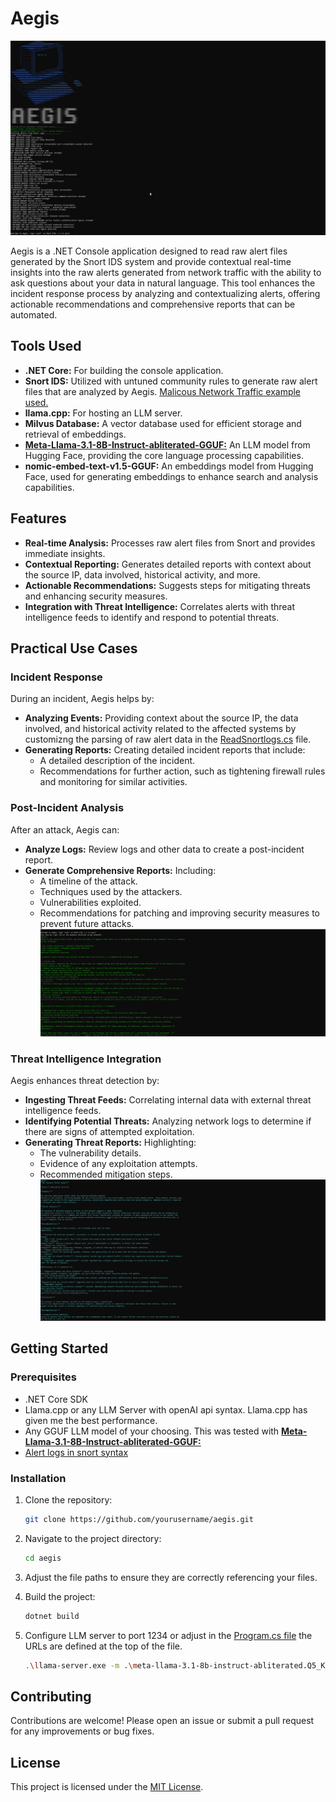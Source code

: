 # Aegis
![Aegis](https://github.com/JoseRaul42/Aegis/blob/master/Snort_logs/AegisScreenshot1.PNG)

Aegis is a .NET Console application designed to read raw alert files generated by the Snort IDS system and provide contextual real-time insights into the raw alerts generated from network traffic with the ability to ask questions about your data in natural language. This tool enhances the incident response process by analyzing and contextualizing alerts, offering actionable recommendations and comprehensive reports that can be automated.

## Tools Used

- **.NET Core:** For building the console application.
- **Snort IDS:** Utilized with untuned community rules to generate raw alert files that are analyzed by Aegis. [Malicous Network Traffic example used.](https://www.malware-traffic-analysis.net/2024/07/23/index.html)
- **llama.cpp:** For hosting an LLM server.
- **Milvus Database:** A vector database used for efficient storage and retrieval of embeddings.
- [**Meta-Llama-3.1-8B-Instruct-abliterated-GGUF:**](https://huggingface.co/mlabonne/Meta-Llama-3.1-8B-Instruct-abliterated-GGUF) An LLM model from Hugging Face, providing the core language processing capabilities.
- **nomic-embed-text-v1.5-GGUF:** An embeddings model from Hugging Face, used for generating embeddings to enhance search and analysis capabilities.

## Features

- **Real-time Analysis:** Processes raw alert files from Snort and provides immediate insights.
- **Contextual Reporting:** Generates detailed reports with context about the source IP, data involved, historical activity, and more.
- **Actionable Recommendations:** Suggests steps for mitigating threats and enhancing security measures.
- **Integration with Threat Intelligence:** Correlates alerts with threat intelligence feeds to identify and respond to potential threats.

## Practical Use Cases

### Incident Response

During an incident, Aegis helps by:
- **Analyzing Events:** Providing context about the source IP, the data involved, and historical activity related to the affected systems by customizng the parsing of raw alert data in the [ReadSnortlogs.cs](https://github.com/JoseRaul42/Aegis/blob/master/Snort_logs/ReadSnortLogs.cs) file.
- **Generating Reports:** Creating detailed incident reports that include:
  - A detailed description of the incident.
  - Recommendations for further action, such as tightening firewall rules and monitoring for similar activities.

### Post-Incident Analysis

After an attack, Aegis can:
- **Analyze Logs:** Review logs and other data to create a post-incident report.
- **Generate Comprehensive Reports:** Including:
  - A timeline of the attack.
  - Techniques used by the attackers.
  - Vulnerabilities exploited.
  - Recommendations for patching and improving security measures to prevent future attacks.
![Agent1](https://github.com/JoseRaul42/Aegis/blob/master/Snort_logs/AegisScreenShot2.PNG)
### Threat Intelligence Integration

Aegis enhances threat detection by:
- **Ingesting Threat Feeds:** Correlating internal data with external threat intelligence feeds.
- **Identifying Potential Threats:** Analyzing network logs to determine if there are signs of attempted exploitation.
- **Generating Threat Reports:** Highlighting:
  - The vulnerability details.
  - Evidence of any exploitation attempts.
  - Recommended mitigation steps.
 ![Agent2](https://github.com/JoseRaul42/Aegis/blob/master/Snort_logs/AegisScreenshot3.PNG)
## Getting Started

### Prerequisites

- .NET Core SDK
- Llama.cpp or any LLM Server with openAI api syntax. Llama.cpp has given me the best performance.
- Any GGUF LLM model of your choosing. This was tested with [**Meta-Llama-3.1-8B-Instruct-abliterated-GGUF:**](https://huggingface.co/mlabonne/Meta-Llama-3.1-8B-Instruct-abliterated-GGUF)
- [Alert logs in snort syntax](https://github.com/JoseRaul42/Aegis/blob/master/Snort_logs/20240723_pcap_signatures.txt)

### Installation

1. Clone the repository:
    ```sh
    git clone https://github.com/yourusername/aegis.git
    ```
2. Navigate to the project directory:
    ```sh
    cd aegis
    ```

3. Adjust the file paths to ensure they are correctly referencing your files.
4. Build the project:
    ```sh
    dotnet build
    ```
5. Configure LLM server to port 1234 or adjust in the [Program.cs file](https://github.com/JoseRaul42/Aegis/blob/master/Program.cs) the URLs are defined at the top of the file.
   ```sh
   .\llama-server.exe -m .\meta-llama-3.1-8b-instruct-abliterated.Q5_K_M.gguf --port 1234 
   ```

## Contributing

Contributions are welcome! Please open an issue or submit a pull request for any improvements or bug fixes.

## License

This project is licensed under the [MIT License](https://mit-license.org/).


